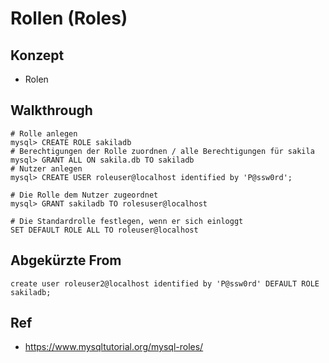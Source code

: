 # Rollen (Roles)

## Konzept 

  * Rolen 

## Walkthrough  

```
# Rolle anlegen 
mysql> CREATE ROLE sakiladb 
# Berechtigungen der Rolle zuordnen / alle Berechtigungen für sakila 
mysql> GRANT ALL ON sakila.db TO sakiladb 
# Nutzer anlegen 
mysql> CREATE USER roleuser@localhost identified by 'P@ssw0rd';

# Die Rolle dem Nutzer zugeordnet 
mysql> GRANT sakiladb TO rolesuser@localhost 

# Die Standardrolle festlegen, wenn er sich einloggt 
SET DEFAULT ROLE ALL TO roleuser@localhost

```

## Abgekürzte From 

```
create user roleuser2@localhost identified by 'P@ssw0rd' DEFAULT ROLE sakiladb;

```



## Ref
  * https://www.mysqltutorial.org/mysql-roles/


